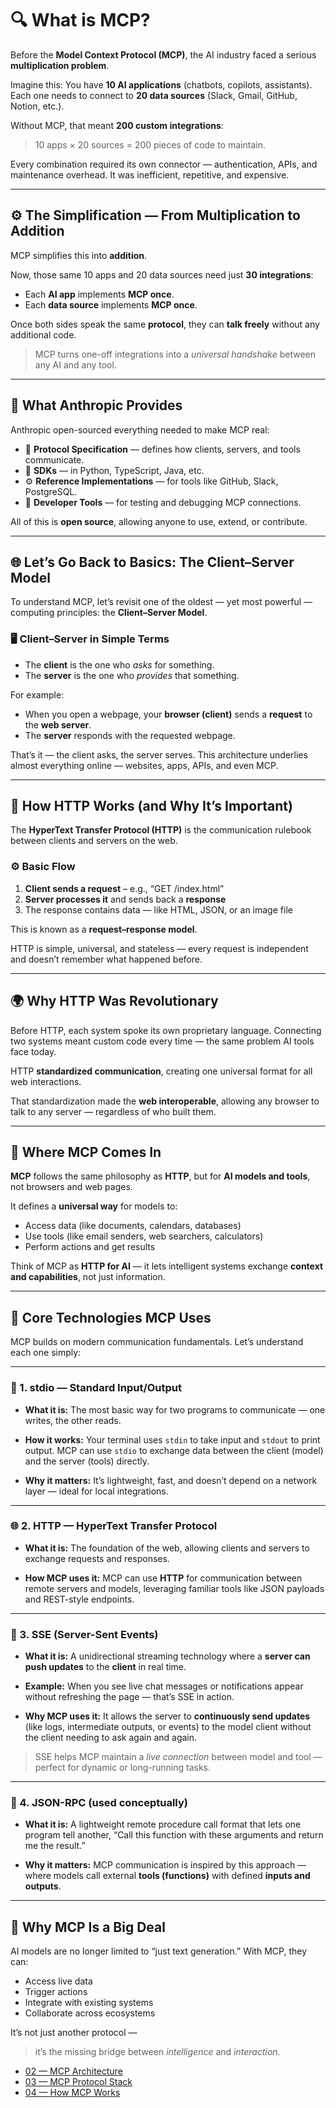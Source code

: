 # 🔍 What is MCP?

Before the **Model Context Protocol (MCP)**, the AI industry faced a serious **multiplication problem**.

Imagine this:
You have **10 AI applications** (chatbots, copilots, assistants).
Each one needs to connect to **20 data sources** (Slack, Gmail, GitHub, Notion, etc.).

Without MCP, that meant **200 custom integrations**:

> 10 apps × 20 sources = 200 pieces of code to maintain.

Every combination required its own connector — authentication, APIs, and maintenance overhead.
It was inefficient, repetitive, and expensive.

---

## ⚙️ The Simplification — From Multiplication to Addition

MCP simplifies this into **addition**.

Now, those same 10 apps and 20 data sources need just **30 integrations**:

* Each **AI app** implements **MCP once**.
* Each **data source** implements **MCP once**.

Once both sides speak the same **protocol**, they can **talk freely** without any additional code.

> MCP turns one-off integrations into a *universal handshake* between any AI and any tool.

---

## 🧱 What Anthropic Provides

Anthropic open-sourced everything needed to make MCP real:

* 🧩 **Protocol Specification** — defines how clients, servers, and tools communicate.
* 🐍 **SDKs** — in Python, TypeScript, Java, etc.
* ⚙️ **Reference Implementations** — for tools like GitHub, Slack, PostgreSQL.
* 🧪 **Developer Tools** — for testing and debugging MCP connections.

All of this is **open source**, allowing anyone to use, extend, or contribute.

---

## 🌐 Let’s Go Back to Basics: The Client–Server Model

To understand MCP, let’s revisit one of the oldest — yet most powerful — computing principles:
the **Client–Server Model**.

### 🖥️ Client–Server in Simple Terms

* The **client** is the one who *asks* for something.
* The **server** is the one who *provides* that something.

For example:

* When you open a webpage, your **browser (client)** sends a **request** to the **web server**.
* The **server** responds with the requested webpage.

That’s it — the client asks, the server serves.
This architecture underlies almost everything online — websites, apps, APIs, and even MCP.

---

## 🧠 How HTTP Works (and Why It’s Important)

The **HyperText Transfer Protocol (HTTP)** is the communication rulebook between clients and servers on the web.

### ⚙️ Basic Flow

1. **Client sends a request** – e.g., “GET /index.html”
2. **Server processes it** and sends back a **response**
3. The response contains data — like HTML, JSON, or an image file

This is known as a **request–response model**.

HTTP is simple, universal, and stateless —
every request is independent and doesn’t remember what happened before.

---

## 🌍 Why HTTP Was Revolutionary

Before HTTP, each system spoke its own proprietary language.
Connecting two systems meant custom code every time — the same problem AI tools face today.

HTTP **standardized communication**, creating one universal format for all web interactions.

That standardization made the **web interoperable**,
allowing any browser to talk to any server — regardless of who built them.

---

## 🔄 Where MCP Comes In

**MCP** follows the same philosophy as **HTTP**,
but for **AI models and tools**, not browsers and web pages.

It defines a **universal way** for models to:

* Access data (like documents, calendars, databases)
* Use tools (like email senders, web searchers, calculators)
* Perform actions and get results

Think of MCP as **HTTP for AI** —
it lets intelligent systems exchange **context and capabilities**, not just information.

---

## 🔌 Core Technologies MCP Uses

MCP builds on modern communication fundamentals.
Let’s understand each one simply:

---

### 🧵 1. **stdio** — Standard Input/Output

* **What it is:**
  The most basic way for two programs to communicate — one writes, the other reads.

* **How it works:**
  Your terminal uses `stdin` to take input and `stdout` to print output.
  MCP can use `stdio` to exchange data between the client (model) and the server (tools) directly.

* **Why it matters:**
  It’s lightweight, fast, and doesn’t depend on a network layer — ideal for local integrations.

---

### 🌐 2. **HTTP** — HyperText Transfer Protocol

* **What it is:**
  The foundation of the web, allowing clients and servers to exchange requests and responses.

* **How MCP uses it:**
  MCP can use **HTTP** for communication between remote servers and models,
  leveraging familiar tools like JSON payloads and REST-style endpoints.

---

### 🔔 3. **SSE (Server-Sent Events)**

* **What it is:**
  A unidirectional streaming technology where a **server can push updates** to the **client** in real time.

* **Example:**
  When you see live chat messages or notifications appear without refreshing the page — that’s SSE in action.

* **Why MCP uses it:**
  It allows the server to **continuously send updates** (like logs, intermediate outputs, or events)
  to the model client without the client needing to ask again and again.

> SSE helps MCP maintain a *live connection* between model and tool —
> perfect for dynamic or long-running tasks.

---

### 🧩 4. **JSON-RPC** (used conceptually)

* **What it is:**
  A lightweight remote procedure call format that lets one program tell another,
  “Call this function with these arguments and return me the result.”

* **Why it matters:**
  MCP communication is inspired by this approach —
  where models call external **tools (functions)** with defined **inputs and outputs**.

---

## 🔮 Why MCP Is a Big Deal

AI models are no longer limited to “just text generation.”
With MCP, they can:

* Access live data
* Trigger actions
* Integrate with existing systems
* Collaborate across ecosystems

It’s not just another protocol —

> it’s the missing bridge between *intelligence* and *interaction.*

* [02 — MCP Architecture](02_MCPArchitecture.md)
* [03 — MCP Protocol Stack](03_MCPProtocolStack.md)
* [04 — How MCP Works](04_HowMCPWorks.md)
